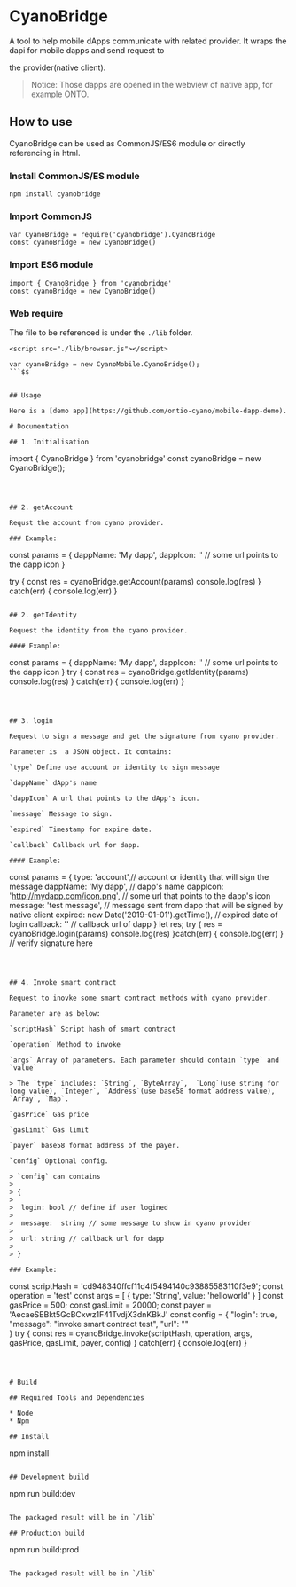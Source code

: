 # CyanoBridge

A tool to help mobile dApps communicate with related provider. It wraps the dapi for mobile dapps and send request to 

the provider(native client).

> Notice: Those dapps are opened in the webview of native app, for example ONTO.

## How to use

CyanoBridge can be used as CommonJS/ES6 module or directly referencing in html.

### Install CommonJS/ES module

```
npm install cyanobridge
```

### Import CommonJS

```
var CyanoBridge = require('cyanobridge').CyanoBridge
const cyanoBridge = new CyanoBridge()
```

### Import ES6 module

```
import { CyanoBridge } from 'cyanobridge'
const cyanoBridge = new CyanoBridge()
```

### Web require

The file to be referenced is under the `./lib` folder.

```
<script src="./lib/browser.js"></script>

var cyanoBridge = new CyanoMobile.CyanoBridge();
```$$


## Usage

Here is a [demo app](https://github.com/ontio-cyano/mobile-dapp-demo).

# Documentation

## 1. Initialisation

```
import { CyanoBridge } from 'cyanobridge'
const cyanoBridge = new CyanoBridge();
```



## 2. getAccount

Requst the account from cyano provider.

### Example:

```
const params = {
    dappName: 'My dapp',
    dappIcon: '' // some url points to the dapp icon
}

try {
    const res = cyanoBridge.getAccount(params)
    console.log(res)
} catch(err) {
    console.log(err)
}

```

## 2. getIdentity

Request the identity from the cyano provider.

#### Example:

```
const params = {
    dappName: 'My dapp',
    dappIcon: '' // some url points to the dapp icon
}
try {
    const res = cyanoBridge.getIdentity(params)
    console.log(res)
} catch(err) {
    console.log(err)
}
```



## 3. login

Request to sign a message and get the signature from cyano provider.

Parameter is  a JSON object. It contains:

`type` Define use account or identity to sign message

`dappName` dApp's name

`dappIcon` A url that points to the dApp's icon.

`message` Message to sign.

`expired` Timestamp for expire date.

`callback` Callback url for dapp.

#### Example:

```
const params = {
    type: 'account',// account or identity that will sign the message
    dappName: 'My dapp', // dapp's name
    dappIcon: 'http://mydapp.com/icon.png', // some url that points to the dapp's icon
    message: 'test message', // message sent from dapp that will be signed by native client
    expired: new Date('2019-01-01').getTime(), // expired date of login
    callback: '' // callback url of dapp
}
let res;
try {
    res = cyanoBridge.login(params)
    console.log(res)
}catch(err) {
    console.log(err)
}
// verify signature here

```



## 4. Invoke smart contract

Request to inovke some smart contract methods with cyano provider.

Parameter are as below:

`scriptHash` Script hash of smart contract

`operation` Method to invoke

`args` Array of parameters. Each parameter should contain `type` and `value`

> The `type` includes: `String`, `ByteArray`,  `Long`(use string for long value), `Integer`, `Address`(use base58 format address value), `Array`, `Map`.

`gasPrice` Gas price

`gasLimit` Gas limit

`payer` base58 format address of the payer.

`config` Optional config.

> `config` can contains 
>
> {	
>
> ​	login: bool // define if user logined
>
> ​	message:  string // some message to show in cyano provider
>
> ​	url: string // callback url for dapp
>
> }

### Example:

```
const scriptHash = 'cd948340ffcf11d4f5494140c93885583110f3e9';
const operation = 'test'
const args = [
    {
        type: 'String',
        value: 'helloworld'
    }
]
const gasPrice = 500;
const gasLimit = 20000;
const payer = 'AecaeSEBkt5GcBCxwz1F41TvdjX3dnKBkJ'
const config = {
    "login": true,
    "message": "invoke smart contract test",
    "url": ""  
}
try {
   const res = cyanoBridge.invoke(scriptHash, operation, args, gasPrice, gasLimit, payer, config) 
} catch(err) {
    console.log(err)
}

```



# Build

## Required Tools and Dependencies

* Node
* Npm

## Install

```
npm install
```

## Development build

```
npm run build:dev
```

The packaged result will be in `/lib`

## Production build

```
npm run build:prod
```

The packaged result will be in `/lib`
